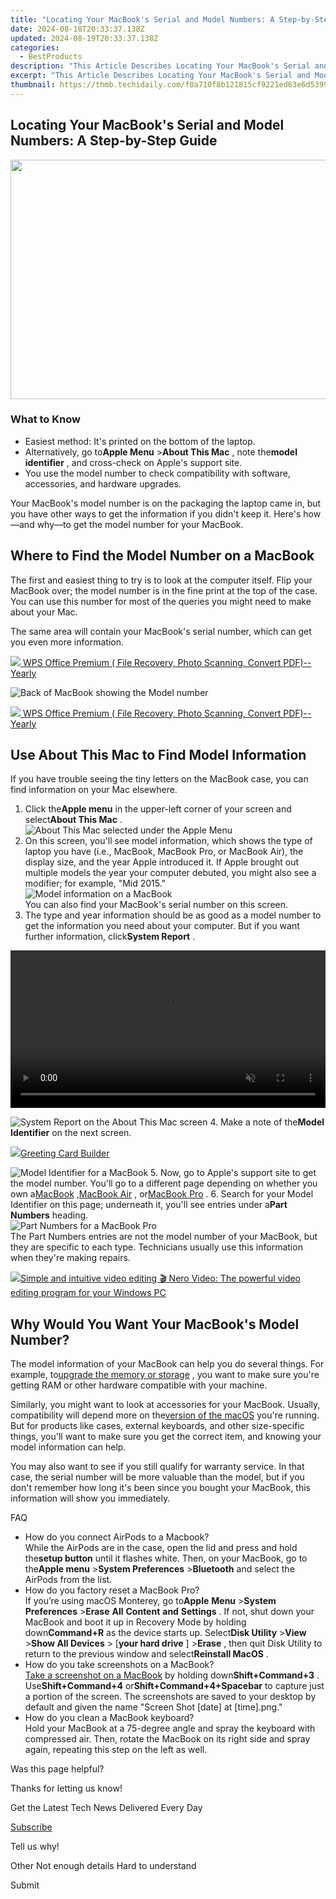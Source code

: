 ```yaml
---
title: "Locating Your MacBook's Serial and Model Numbers: A Step-by-Step Guide"
date: 2024-08-18T20:33:37.138Z
updated: 2024-08-19T20:33:37.138Z
categories:
  - BestProducts
description: "This Article Describes Locating Your MacBook's Serial and Model Numbers: A Step-by-Step Guide"
excerpt: "This Article Describes Locating Your MacBook's Serial and Model Numbers: A Step-by-Step Guide"
thumbnail: https://thmb.techidaily.com/f0a710f8b121815cf9221ed63e6d5399bb71fd342dd8940addf1aa95c2adb631.jpg
---
```


## Locating Your MacBook's Serial and Model Numbers: A Step-by-Step Guide
<!-- affiliate ads begin -->
<a href="https://ship7com.pxf.io/c/5597632/1509856/17634" target="_top" id="1509856"><img src="//a.impactradius-go.com/display-ad/17634-1509856" border="0" alt="" width="730" height="383"/></a>
<!-- affiliate ads end -->
### What to Know

* Easiest method: It's printed on the bottom of the laptop.
* Alternatively, go to**Apple Menu** \>**About This Mac** , note the**model identifier** , and cross-check on Apple's support site.
* You use the model number to check compatibility with software, accessories, and hardware upgrades.

 Your MacBook's model number is on the packaging the laptop came in, but you have other ways to get the information if you didn't keep it. Here's how—and why—to get the model number for your MacBook.

## Where to Find the Model Number on a MacBook

 The first and easiest thing to try is to look at the computer itself. Flip your MacBook over; the model number is in the fine print at the top of the case. You can use this number for most of the queries you might need to make about your Mac.

 The same area will contain your MacBook's serial number, which can get you even more information.

<!-- affiliate ads begin -->
<a href="https://secure.2checkout.com/order/checkout.php?PRODS=38729081&QTY=1&AFFILIATE=108875&CART=1"><img src="https://website-prod.cache.wpscdn.com/img/wps-spreadsheet-free-excel-editor-online-offline-1x.93e269d.png" border="0">
WPS Office Premium ( File Recovery, Photo Scanning, Convert PDF)--Yearly</a>
<!-- affiliate ads end -->
![Back of MacBook showing the Model number](https://www.lifewire.com/thmb/jjmqzmSbA6Dn232UwF_2XkH_P08=/1500x0/filters:no_upscale():max_bytes(150000):strip_icc():format(webp)/001-find-macbook-model-number-5119867-5dd73da00e5145428592ef0dfa52f541.jpg)

<!-- affiliate ads begin -->
<a href="https://secure.2checkout.com/order/checkout.php?PRODS=38729081&QTY=1&AFFILIATE=108875&CART=1"><img src="https://website-prod.cache.wpscdn.com/img/wps-office-pdf-editor-1x.890dbda.png" border="0">
WPS Office Premium ( File Recovery, Photo Scanning, Convert PDF)--Yearly</a>
<!-- affiliate ads end -->
## Use About This Mac to Find Model Information

 If you have trouble seeing the tiny letters on the MacBook case, you can find information on your Mac elsewhere.

1. Click the**Apple menu** in the upper-left corner of your screen and select**About This Mac** .  
![About This Mac selected under the Apple Menu](https://www.lifewire.com/thmb/q2Z2TJ68ar3HcImzCZYuW2Dp1G8=/1500x0/filters:no_upscale():max_bytes(150000):strip_icc():format(webp)/002-find-macbook-model-number-5119867-c5b7c5f805cc4696b24f61a1d2f9dea1.jpg)
2. On this screen, you'll see model information, which shows the type of laptop you have (i.e., MacBook, MacBook Pro, or MacBook Air), the display size, and the year Apple introduced it. If Apple brought out multiple models the year your computer debuted, you might also see a modifier; for example, "Mid 2015."  
![Model information on a MacBook](https://www.lifewire.com/thmb/fT8tOW27ph78e6DRyNrwLma6998=/1500x0/filters:no_upscale():max_bytes(150000):strip_icc():format(webp)/003-find-macbook-model-number-5119867-0d31584fc8ac4062a5a9dab590773bbf.jpg)  
 You can also find your MacBook's serial number on this screen.
3. The type and year information should be as good as a model number to get the information you need about your computer. But if you want further information, click**System Report** .  
<!-- affiliate ads begin -->
<a href="https://secure.2checkout.com/order/checkout.php?PRODS=36506229&QTY=1&AFFILIATE=108875&CART=1"><video width="100%" height="" class="rounded-t-md shadow-lg relative z-20" controls="" autoplay="" loop="" muted="" playsinline="" webkit-playinginline="">
<source type="video/mp4" src="https://aidaform.com/images/videos/aidaform-welcome-site.mp4"><source type="video/webm" src="https://aidaform.com/images/videos/aidaform-welcome-site.webm"></video></a>
<!-- affiliate ads end -->
![System Report on the About This Mac screen](https://www.lifewire.com/thmb/mK-o-a6lLz8bWTjYlmTuAK4Y-5k=/1500x0/filters:no_upscale():max_bytes(150000):strip_icc():format(webp)/004-find-macbook-model-number-5119867-aa6e196c802f45cabc332be5630a4653.jpg)
4. Make a note of the**Model Identifier** on the next screen.  
<!-- affiliate ads begin -->
<a href="https://secure.2checkout.com/order/checkout.php?PRODS=2067133&QTY=1&AFFILIATE=108875&CART=1"><img src="https://www.pearlmountainsoft.com/n_img/product/gcb/banScrn.jpg" border="0">Greeting Card Builder</a>
<!-- affiliate ads end -->
![Model Identifier for a MacBook](https://www.lifewire.com/thmb/GzZsdHSLYcGE_uD2QMVdR9ONWRw=/1500x0/filters:no_upscale():max_bytes(150000):strip_icc():format(webp)/005-find-macbook-model-number-5119867-ad21e94da0334f4c8601b2539d0744f5.jpg)
5. Now, go to Apple's support site to get the model number. You'll go to a different page depending on whether you own a[MacBook](https://support.apple.com/en-us/103257) ,[MacBook Air](https://support.apple.com/en-us/102869) , or[MacBook Pro](https://support.apple.com/en-us/108052) .
6. Search for your Model Identifier on this page; underneath it, you'll see entries under a**Part Numbers** heading.  
![Part Numbers for a MacBook Pro](https://www.lifewire.com/thmb/MOYYdi0rH4I6DDHIn8SbrSjG1_M=/1500x0/filters:no_upscale():max_bytes(150000):strip_icc():format(webp)/006-find-macbook-model-number-5119867-367cbb369d1e40a5870ae0ad736bbb1d.jpg)  
 The Part Numbers entries are not the model number of your MacBook, but they are specific to each type. Technicians usually use this information when they're making repairs.

<!-- affiliate ads begin -->
<a href="https://store.nero.com/order/checkout.php?PRODS=42296685&QTY=1&AFFILIATE=108875&CART=1"><img src="http://cdnwww.nero.com/nero-com-wAssets/img/banners/2022/video-pp/ScreenshotSlider/Nero-Video-Advanced-editing.JPG" border="0">Simple and intuitive video editing
🎬 Nero Video:
The powerful video editing program for your Windows PC</a>
<!-- affiliate ads end -->
## Why Would You Want Your MacBook's Model Number?

 The model information of your MacBook can help you do several things. For example, to[upgrade the memory or storage](https://www.lifewire.com/macbook-pro-upgrade-guide-2260172) , you want to make sure you're getting RAM or other hardware compatible with your machine.

 Similarly, you might want to look at accessories for your MacBook. Usually, compatibility will depend more on the[version of the macOS](https://www.lifewire.com/what-is-macos-4691239) you're running. But for products like cases, external keyboards, and other size-specific things, you'll want to make sure you get the correct item, and knowing your model information can help.

 You may also want to see if you still qualify for warranty service. In that case, the serial number will be more valuable than the model, but if you don't remember how long it's been since you bought your MacBook, this information will show you immediately.

 FAQ

* How do you connect AirPods to a Macbook?  
 While the AirPods are in the case, open the lid and press and hold the**setup button** until it flashes white. Then, on your MacBook, go to the**Apple menu** \>**System Preferences** \>**Bluetooth** and select the AirPods from the list.
* How do you factory reset a MacBook Pro?  
 If you’re using macOS Monterey, go to**Apple** **Menu** \>**System** **Preferences** \>**Erase** **All** **Content** **and** **Settings** . If not, shut down your MacBook and boot it up in Recovery Mode by holding down**Command+R** as the device starts up. Select**Disk Utility** \>**View** \>**Show All Devices** \> \[**your hard drive** \] >**Erase** , then quit Disk Utility to return to the previous window and select**Reinstall MacOS** .
* How do you take screenshots on a MacBook?  
[Take a screenshot on a MacBook](https://www.lifewire.com/take-screenshot-on-a-mac-5080043) by holding down**Shift+Command+3** . Use**Shift+Command+4** or**Shift+Command+4+Spacebar** to capture just a portion of the screen. The screenshots are saved to your desktop by default and given the name "Screen Shot \[date\] at \[time\].png."
* How do you clean a MacBook keyboard?  
 Hold your MacBook at a 75-degree angle and spray the keyboard with compressed air. Then, rotate the MacBook on its right side and spray again, repeating this step on the left as well.

Was this page helpful?

Thanks for letting us know!

 Get the Latest Tech News Delivered Every Day

[Subscribe](https://www.lifewire.com/#)

Tell us why!

 Other  Not enough details  Hard to understand

 Submit

<ins class="adsbygoogle"
     style="display:block"
     data-ad-format="autorelaxed"
     data-ad-client="ca-pub-7571918770474297"
     data-ad-slot="1223367746"></ins>



<ins class="adsbygoogle"
     style="display:block"
     data-ad-client="ca-pub-7571918770474297"
     data-ad-slot="8358498916"
     data-ad-format="auto"
     data-full-width-responsive="true"></ins>


